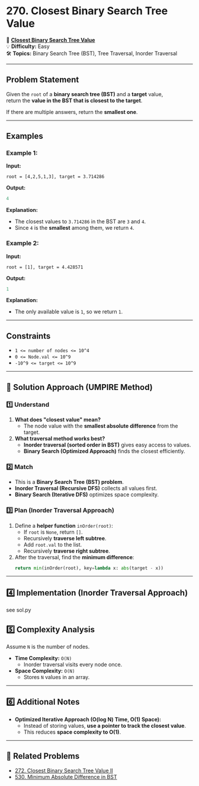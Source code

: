 # 270. Closest Binary Search Tree Value

🔗 **[Closest Binary Search Tree Value](https://leetcode.com/problems/closest-binary-search-tree-value/)**  
💡 **Difficulty:** Easy  
🛠 **Topics:** Binary Search Tree (BST), Tree Traversal, Inorder Traversal  

---

## Problem Statement

Given the `root` of a **binary search tree (BST)** and a **target** value,  
return the **value in the BST that is closest to the target**.

If there are multiple answers, return the **smallest one**.

---

## Examples

### Example 1:
**Input:**  
```
root = [4,2,5,1,3], target = 3.714286
```
**Output:**  
```python
4
```
**Explanation:**  
- The closest values to `3.714286` in the BST are `3` and `4`.  
- Since `4` is the **smallest** among them, we return `4`.

### Example 2:
**Input:**  
```
root = [1], target = 4.428571
```
**Output:**  
```python
1
```
**Explanation:**  
- The only available value is `1`, so we return `1`.

---

## Constraints
- `1 <= number of nodes <= 10^4`
- `0 <= Node.val <= 10^9`
- `-10^9 <= target <= 10^9`

---

## 🚀 Solution Approach (UMPIRE Method)

### 1️⃣ Understand
1. **What does "closest value" mean?**  
   - The node value with the **smallest absolute difference** from the target.
2. **What traversal method works best?**  
   - **Inorder traversal (sorted order in BST)** gives easy access to values.
   - **Binary Search (Optimized Approach)** finds the closest efficiently.

### 2️⃣ Match
- This is a **Binary Search Tree (BST) problem**.
- **Inorder Traversal (Recursive DFS)** collects all values first.
- **Binary Search (Iterative DFS)** optimizes space complexity.

### 3️⃣ Plan (Inorder Traversal Approach)
1. Define a **helper function** `inOrder(root)`:
   - If `root` is `None`, return `[]`.
   - Recursively **traverse left subtree**.
   - Add `root.val` to the list.
   - Recursively **traverse right subtree**.
2. After the traversal, find the **minimum difference**:
   ```python
   return min(inOrder(root), key=lambda x: abs(target - x))
   ```

---

## 4️⃣ Implementation (Inorder Traversal Approach)
see sol.py

## 5️⃣ Complexity Analysis
Assume `N` is the number of nodes.

- **Time Complexity:** `O(N)`  
  - Inorder traversal visits every node once.
- **Space Complexity:** `O(N)`  
  - Stores `N` values in an array.

---

## 6️⃣ Additional Notes
- **Optimized Iterative Approach (O(log N) Time, O(1) Space):**
  - Instead of storing values, **use a pointer to track the closest value**.
  - This reduces **space complexity to O(1)**.

---

## 📝 Related Problems
- [272. Closest Binary Search Tree Value II](https://leetcode.com/problems/closest-binary-search-tree-value-ii/)
- [530. Minimum Absolute Difference in BST](https://leetcode.com/problems/minimum-absolute-difference-in-bst/)
